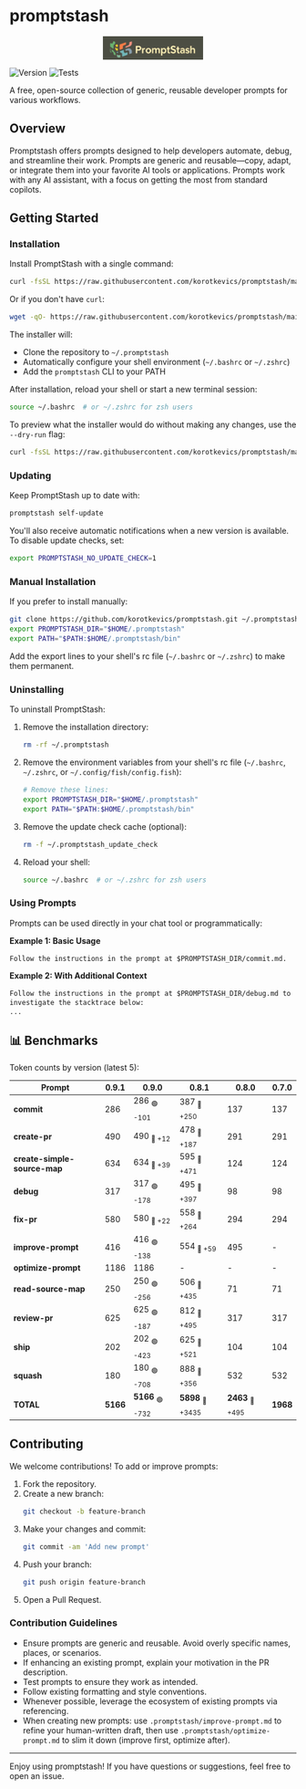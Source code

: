 # promptstash

<div style="display: flex; justify-content: center; align-items: center; width: 100%;">
  <img src="static/logo.png" alt="Promptstash Logo" style="width:35%;height:35%;object-fit:contain;" />
</div>


![Version](https://img.shields.io/github/v/release/korotkevics/promptstash)
![Tests](https://github.com/korotkevics/promptstash/actions/workflows/test.yml/badge.svg?branch=main)

A free, open-source collection of generic, reusable developer prompts for various workflows.

## Overview

Promptstash offers prompts designed to help developers automate, debug, and streamline their work. Prompts are generic and reusable—copy, adapt, or integrate them into your favorite AI tools or applications. Prompts work with any AI assistant, with a focus on getting the most from standard copilots.

## Getting Started

### Installation

Install PromptStash with a single command:

```bash
curl -fsSL https://raw.githubusercontent.com/korotkevics/promptstash/main/install.sh | bash
```

Or if you don't have `curl`:

```bash
wget -qO- https://raw.githubusercontent.com/korotkevics/promptstash/main/install.sh | bash
```

The installer will:
- Clone the repository to `~/.promptstash`
- Automatically configure your shell environment (`~/.bashrc` or `~/.zshrc`)
- Add the `promptstash` CLI to your PATH

After installation, reload your shell or start a new terminal session:

```bash
source ~/.bashrc  # or ~/.zshrc for zsh users
```

To preview what the installer would do without making any changes, use the `--dry-run` flag:

```bash
curl -fsSL https://raw.githubusercontent.com/korotkevics/promptstash/main/install.sh | bash -s -- --dry-run
```

### Updating

Keep PromptStash up to date with:

```bash
promptstash self-update
```

You'll also receive automatic notifications when a new version is available. To disable update checks, set:

```bash
export PROMPTSTASH_NO_UPDATE_CHECK=1
```

### Manual Installation

If you prefer to install manually:

```bash
git clone https://github.com/korotkevics/promptstash.git ~/.promptstash
export PROMPTSTASH_DIR="$HOME/.promptstash"
export PATH="$PATH:$HOME/.promptstash/bin"
```

Add the export lines to your shell's rc file (`~/.bashrc` or `~/.zshrc`) to make them permanent.

### Uninstalling

To uninstall PromptStash:

1. Remove the installation directory:
   ```bash
   rm -rf ~/.promptstash
   ```

2. Remove the environment variables from your shell's rc file (`~/.bashrc`, `~/.zshrc`, or `~/.config/fish/config.fish`):
   ```bash
   # Remove these lines:
   export PROMPTSTASH_DIR="$HOME/.promptstash"
   export PATH="$PATH:$HOME/.promptstash/bin"
   ```

3. Remove the update check cache (optional):
   ```bash
   rm -f ~/.promptstash_update_check
   ```

4. Reload your shell:
   ```bash
   source ~/.bashrc  # or ~/.zshrc for zsh users
   ```

### Using Prompts

Prompts can be used directly in your chat tool or programmatically:

**Example 1: Basic Usage**

```text
Follow the instructions in the prompt at $PROMPTSTASH_DIR/commit.md.
```

**Example 2: With Additional Context**

```text
Follow the instructions in the prompt at $PROMPTSTASH_DIR/debug.md to investigate the stacktrace below:
...
```

## 📊 Benchmarks

Token counts by version (latest 5):

| Prompt | **0.9.1** | **0.9.0** | **0.8.1** | **0.8.0** | **0.7.0** |
|---|---|---|---|---|---|
| **commit** | 286 | 286 <sub>🟢 -101</sub> | 387 <sub>🔴 +250</sub> | 137 | 137 |
| **create-pr** | 490 | 490 <sub>🔴 +12</sub> | 478 <sub>🔴 +187</sub> | 291 | 291 |
| **create-simple-source-map** | 634 | 634 <sub>🔴 +39</sub> | 595 <sub>🔴 +471</sub> | 124 | 124 |
| **debug** | 317 | 317 <sub>🟢 -178</sub> | 495 <sub>🔴 +397</sub> | 98 | 98 |
| **fix-pr** | 580 | 580 <sub>🔴 +22</sub> | 558 <sub>🔴 +264</sub> | 294 | 294 |
| **improve-prompt** | 416 | 416 <sub>🟢 -138</sub> | 554 <sub>🔴 +59</sub> | 495 | - |
| **optimize-prompt** | 1186 | 1186 | - | - | - |
| **read-source-map** | 250 | 250 <sub>🟢 -256</sub> | 506 <sub>🔴 +435</sub> | 71 | 71 |
| **review-pr** | 625 | 625 <sub>🟢 -187</sub> | 812 <sub>🔴 +495</sub> | 317 | 317 |
| **ship** | 202 | 202 <sub>🟢 -423</sub> | 625 <sub>🔴 +521</sub> | 104 | 104 |
| **squash** | 180 | 180 <sub>🟢 -708</sub> | 888 <sub>🔴 +356</sub> | 532 | 532 |
| **TOTAL** | **5166** | **5166** <sub>🟢 -732</sub> | **5898** <sub>🔴 +3435</sub> | **2463** <sub>🔴 +495</sub> | **1968** |


## Contributing

We welcome contributions! To add or improve prompts:

1. Fork the repository.
2. Create a new branch:
   ```zsh
   git checkout -b feature-branch
   ```
3. Make your changes and commit:
   ```zsh
   git commit -am 'Add new prompt'
   ```
4. Push your branch:
   ```zsh
   git push origin feature-branch
   ```
5. Open a Pull Request.

### Contribution Guidelines

- Ensure prompts are generic and reusable. Avoid overly specific names, places, or scenarios.
- If enhancing an existing prompt, explain your motivation in the PR description.
- Test prompts to ensure they work as intended.
- Follow existing formatting and style conventions.
- Whenever possible, leverage the ecosystem of existing prompts via referencing.
- When creating new prompts: use `.promptstash/improve-prompt.md` to refine your human-written draft, then use `.promptstash/optimize-prompt.md` to slim it down (improve first, optimize after).

---

Enjoy using promptstash! If you have questions or suggestions, feel free to open an issue.
